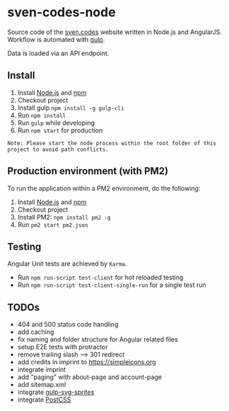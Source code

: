 # sven-codes-node
Source code of the [sven.codes](http://sven.codes) website written in Node.js and AngularJS. Workflow is automated with [gulp](http://gulpjs.com).

Data is loaded via an API endpoint.

## Install

1. Install [Node.js](https://nodejs.org) and [npm](https://www.npmjs.com)
2. Checkout project
3. Install gulp `npm install -g gulp-cli`
4. Run `npm install`
5. Run `gulp` while developing
6. Run `npm start` for production

`Note: Please start the node process within the root folder of this project to avoid path conflicts.`

## Production environment (with PM2)

To run the application within a PM2 environment, do the following:

1. Install [Node.js](https://nodejs.org) and [npm](https://www.npmjs.com)
2. Checkout project
3. Install PM2: `npm install pm2 -g`
4. Run `pm2 start pm2.json`

## Testing

Angular Unit tests are achieved by `Karma`.
* Run `npm run-script test-client` for hot reloaded testing
* Run `npm run-script test-client-single-run` for a single test run

## TODOs

* 404 and 500 status code handling
* add caching
* fix naming and folder structure for Angular related files
* setup E2E tests with protractor
* remove trailing slash --> 301 redirect
* add credits in imprint to https://simpleicons.org
* integrate imprint
* add "paging" with about-page and account-page
* add sitemap.xml
* integrate [gulp-svg-sprites](https://www.npmjs.com/package/gulp-svg-sprites)
* integrate [PostCSS](http://postcss.org)
